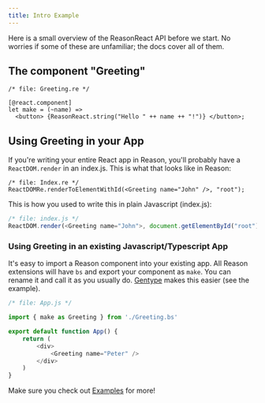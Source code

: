 ```yaml
---
title: Intro Example
---
```


Here is a small overview of the ReasonReact API before we start. No worries if some of these are unfamiliar; the docs cover all of them.

## The component "Greeting"

```reason
/* file: Greeting.re */

[@react.component]
let make = (~name) =>
  <button> {ReasonReact.string("Hello " ++ name ++ "!")} </button>;
```

## Using Greeting in your App

If you're writing your entire React app in Reason, you'll probably have a `ReactDOM.render` in an index.js. This is what that looks like in Reason:

```reason
/* file: Index.re */
ReactDOMRe.renderToElementWithId(<Greeting name="John" />, "root");
```

This is how you used to write this in plain Javascript (index.js):
```js
/* file: index.js */
ReactDOM.render(<Greeting name="John">, document.getElementById("root"));
```

### Using Greeting in an existing Javascript/Typescript App

It's easy to import a Reason component into your existing app. All Reason extensions will have `bs` and export your component as `make`. You can rename it and call it as you usually do. [Gentype](https://github.com/cristianoc/genType) makes this easier (see the example).

```js
/* file: App.js */

import { make as Greeting } from './Greeting.bs'

export default function App() {
    return (
        <div>
            <Greeting name="Peter" />
        </div>
    )
}
```

Make sure you check out [Examples](simple) for more!

